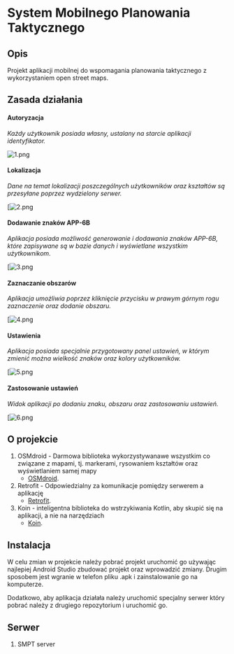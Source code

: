 # System Mobilnego Planowania Taktycznego

## Opis
Projekt aplikacji mobilnej do wspomagania planowania taktycznego z wykorzystaniem open street maps.

## Zasada działania
#### Autoryzacja
_Każdy użytkownik posiada własny,
ustalany na starcie aplikacji identyfikator._

![1.png](https://imgupload.pl/images/2021/09/22/Screenshot_1632310757.md.png)

#### Lokalizacja
_Dane na temat lokalizacji poszczególnych użytkowników oraz kształtów są przesyłane poprzez wydzielony serwer._

[![2.png](https://imgupload.pl/images/2021/09/22/Screenshot_1632310766.md.png)

#### Dodawanie znaków APP-6B
_Aplikacja posiada możliwość generowanie i dodawania znaków APP-6B, które zapisywane są w bazie danych i wyświetlane wszystkim użytkownikom._

[![3.png](https://imgupload.pl/images/2021/09/22/Screenshot_1632310772.md.png)

#### Zaznaczanie obszarów
_Aplikacja umożliwia poprzez kliknięcie przycisku w prawym górnym rogu zaznaczenie oraz dodanie obszaru._

[![4.png](https://imgupload.pl/images/2021/09/22/Screenshot_1632310790.md.png)

#### Ustawienia
_Aplikacja posiada specjalnie przygotowany panel ustawień, w którym zmienić można wielkość znaków oraz kolory użytkowników._

[![5.png](https://imgupload.pl/images/2021/09/22/Screenshot_1632310798.md.png)

#### Zastosowanie ustawień
_Widok aplikacji po dodaniu znaku, obszaru oraz zastosowaniu ustawień._

[![6.png](https://imgupload.pl/images/2021/09/22/Screenshot_1632310816.md.png)


## O projekcie

1. OSMdroid - Darmowa biblioteka wykorzystywanawe wszystkim co związane z mapami, tj. markerami, rysowaniem kształtów oraz wyświetlaniem samej mapy
    *  [OSMdroid](https://osmdroid.github.io/osmdroid/index.html).
2. Retrofit - Odpowiedzialny za komunikacje pomiędzy serwerem a aplikację
    *  [Retrofit](https://square.github.io/retrofit/).
3. Koin - inteligentna biblioteka do wstrzykiwania Kotlin, aby skupić się na aplikacji, a nie na narzędziach
    *  [Koin](https://insert-koin.io/).

## Instalacja

W celu zmian w projekcie należy pobrać projekt uruchomić go używając najlepiej Android Studio zbudować projekt oraz wprowadzić zmiany.
Drugim sposobem jest wgranie w telefon pliku .apk i zainstalowanie go na komputerze.

Dodatkowo, aby aplikacja działała należy uruchomić specjalny serwer który pobrać należy z drugiego repozytorium i uruchomić go.

## Serwer
1. SMPT server



